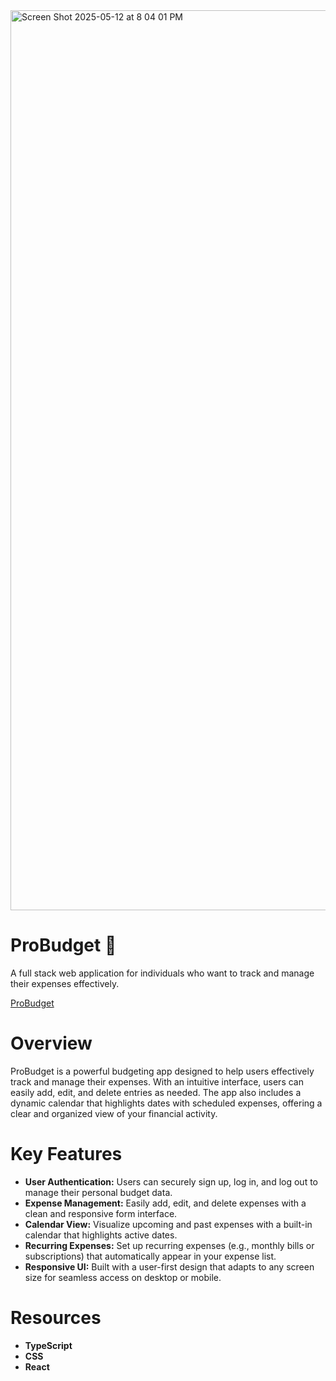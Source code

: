 <img width="1440" alt="Screen Shot 2025-05-12 at 8 04 01 PM" src="https://github.com/user-attachments/assets/ae9f0b83-df1f-4167-b518-19e3c5b199be" />

#  ProBudget 💸
A full stack web application for individuals who want to track and manage their expenses effectively.


[ProBudget](https://ec2-50-18-21-235.us-west-1.compute.amazonaws.com/)


# Overview

ProBudget is a powerful budgeting app designed to help users effectively track and manage their expenses. With an intuitive interface, users can easily add, edit, and delete entries as needed. The app also includes a dynamic calendar that highlights dates with scheduled expenses, offering a clear and organized view of your financial activity.

# Key Features

- **User Authentication:** Users can securely sign up, log in, and log out to manage their personal budget data.
- **Expense Management:** Easily add, edit, and delete expenses with a clean and responsive form interface.
- **Calendar View:** Visualize upcoming and past expenses with a built-in calendar that highlights active dates.
- **Recurring Expenses:** Set up recurring expenses (e.g., monthly bills or subscriptions) that automatically appear in your expense list.
- **Responsive UI:** Built with a user-first design that adapts to any screen size for seamless access on desktop or mobile.

# Resources

- **TypeScript**
- **CSS**
- **React** 
